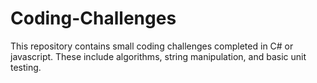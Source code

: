 # Coding-Challenges
This repository contains small coding challenges completed in C# or javascript. These include algorithms, string manipulation, and basic unit testing.

